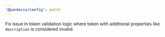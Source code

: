 ```yaml
---
'@pandacss/config': patch
---
```


Fix issue in token validation logic where token with additional properties like `description` is considered invalid.
